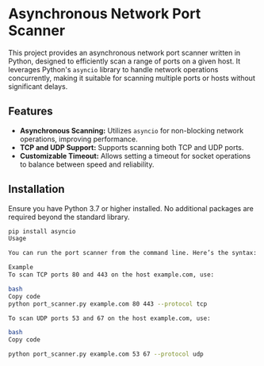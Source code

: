 # Asynchronous Network Port Scanner

This project provides an asynchronous network port scanner written in Python, designed to efficiently scan a range of ports on a given host. It leverages Python's `asyncio` library to handle network operations concurrently, making it suitable for scanning multiple ports or hosts without significant delays.

## Features

- **Asynchronous Scanning:** Utilizes `asyncio` for non-blocking network operations, improving performance.
- **TCP and UDP Support:** Supports scanning both TCP and UDP ports.
- **Customizable Timeout:** Allows setting a timeout for socket operations to balance between speed and reliability.

## Installation

Ensure you have Python 3.7 or higher installed. No additional packages are required beyond the standard library.

```bash
pip install asyncio
Usage

You can run the port scanner from the command line. Here’s the syntax:

Example
To scan TCP ports 80 and 443 on the host example.com, use:

bash
Copy code
python port_scanner.py example.com 80 443 --protocol tcp

To scan UDP ports 53 and 67 on the host example.com, use:

bash
Copy code

python port_scanner.py example.com 53 67 --protocol udp
